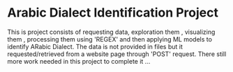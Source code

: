 # Arabic Dialect Identification Project
This is project consists of requesting data, exploration them , visualizing them , processing them using 'REGEX' and then applying ML models to identify ARabic Dialect.
The data is not provided in files but it requested/retrieved from a website page through 'POST' request.
There still more work needed in this project to complete it ...
